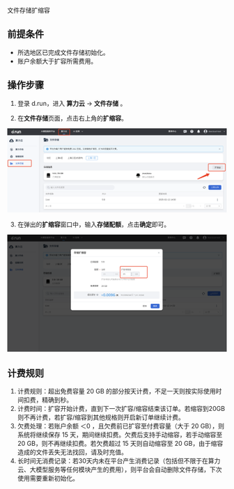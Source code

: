 文件存储扩缩容

## 前提条件
  
- 所选地区已完成文件存储初始化。
- 账户余额大于扩容所需费用。

## 操作步骤

1. 登录 d.run，进入 **算力云** -> **文件存储** 。
  
2. 在**文件存储**页面，点击右上角的**扩缩容**。

![文件存储](../images/file1.png)

3. 在弹出的**扩缩容**窗口中，输入**存储配额**，点击**确定**即可。


![扩缩容](../images/file2.png)


## 计费规则

1. 计费规则：超出免费容量 20 GB 的部分按天计费，不足一天则按实际使用时间扣费，精确到秒。
2. 计费时间：扩容开始计费，直到下一次扩容/缩容结束该订单。若缩容到20GB则不再计费，若扩容/缩容到其他规格则开启新订单继续计费。
3. 欠费处理：若账户余额 ＜0 ，且欠费前已扩容至付费容量（大于 20 GB），则系统将继续保存 15 天，期间继续扣费。欠费后支持手动缩容，若手动缩容至 20 GB，则不再继续扣费。若欠费超过 15 天则自动缩容至 20 GB，由于缩容造成的文件丢失无法找回，请及时充值。
4. 长时间无消费记录：若30天内未在平台产生消费记录（包括但不限于在算力云、大模型服务等任何模块产生的费用），则平台会自动删除文件存储，下次使用需要重新初始化。
